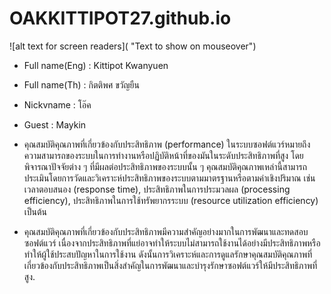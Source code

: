 # OAKKITTIPOT27.github.io  
![alt text for screen readers]( "Text to show on mouseover")
* Full name(Eng) : Kittipot Kwanyuen  
* Full name(Th) :  กิตติพศ ขวัญยืน  
* Nickvname : โอ๊ค  
* Guest : Maykin
* คุณสมบัติคุณภาพที่เกี่ยวข้องกับประสิทธิภาพ (performance) ในระบบซอฟต์แวร์หมายถึงความสามารถของระบบในการทำงานหรือปฏิบัติหน้าที่ของมันในระดับประสิทธิภาพที่สูง โดยพิจารณาปัจจัยต่าง ๆ ที่มีผลต่อประสิทธิภาพของระบบนั้น ๆ คุณสมบัติคุณภาพเหล่านี้สามารถประเมินโดยการวัดและวิเคราะห์ประสิทธิภาพของระบบตามมาตรฐานหรือตามค่าเชิงปริมาณ เช่น เวลาตอบสนอง (response time), ประสิทธิภาพในการประมวลผล (processing efficiency), ประสิทธิภาพในการใช้ทรัพยากรระบบ (resource utilization efficiency) เป็นต้น  

* คุณสมบัติคุณภาพที่เกี่ยวข้องกับประสิทธิภาพมีความสำคัญอย่างมากในการพัฒนาและทดสอบซอฟต์แวร์ เนื่องจากประสิทธิภาพที่แย่อาจทำให้ระบบไม่สามารถใช้งานได้อย่างมีประสิทธิภาพหรือทำให้ผู้ใช้ประสบปัญหาในการใช้งาน ดังนั้นการวิเคราะห์และการดูแลรักษาคุณสมบัติคุณภาพที่เกี่ยวข้องกับประสิทธิภาพเป็นสิ่งสำคัญในการพัฒนาและบำรุงรักษาซอฟต์แวร์ให้มีประสิทธิภาพที่สูง.
